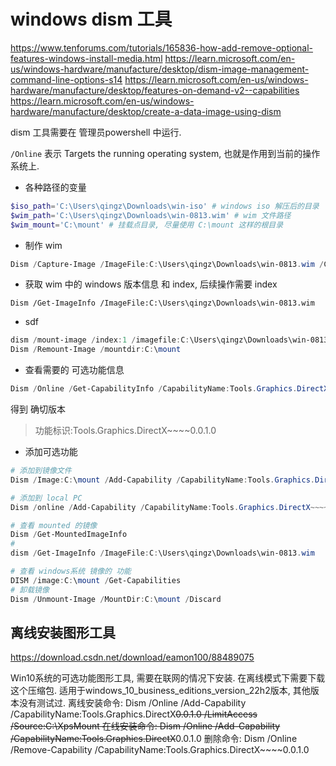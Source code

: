 # windows dism 工具

https://www.tenforums.com/tutorials/165836-how-add-remove-optional-features-windows-install-media.html
https://learn.microsoft.com/en-us/windows-hardware/manufacture/desktop/dism-image-management-command-line-options-s14
https://learn.microsoft.com/en-us/windows-hardware/manufacture/desktop/features-on-demand-v2--capabilities
https://learn.microsoft.com/en-us/windows-hardware/manufacture/desktop/create-a-data-image-using-dism

dism 工具需要在 管理员powershell 中运行.

`/Online` 表示 Targets the running operating system, 也就是作用到当前的操作系统上.

+ 各种路径的变量

```powershell
$iso_path='C:\Users\qingz\Downloads\win-iso' # windows iso 解压后的目录
$wim_path='C:\Users\qingz\Downloads\win-0813.wim' # wim 文件路径
$wim_mount='C:\mount' # 挂载点目录, 尽量使用 C:\mount 这样的根目录
```

+ 制作 wim

```powershell
Dism /Capture-Image /ImageFile:C:\Users\qingz\Downloads\win-0813.wim /CaptureDir:C:\Users\qingz\Downloads\win-iso
```

+ 获取 wim 中的 windows 版本信息 和 index, 后续操作需要 index

```pwershell
Dism /Get-ImageInfo /ImageFile:C:\Users\qingz\Downloads\win-0813.wim
```

+ sdf

```powershell
dism /mount-image /index:1 /imagefile:C:\Users\qingz\Downloads\win-0813.wim /mountdir:C:\mount
Dism /Remount-Image /mountdir:C:\mount
```

+ 查看需要的 可选功能信息

```powershell
Dism /Online /Get-CapabilityInfo /CapabilityName:Tools.Graphics.DirectX
```

得到 确切版本
>功能标识:Tools.Graphics.DirectX~~~~0.0.1.0

+ 添加可选功能

```powershell
# 添加到镜像文件
Dism /Image:C:\mount /Add-Capability /CapabilityName:Tools.Graphics.DirectX~~~~0.0.1.0

# 添加到 local PC
Dism /online /Add-Capability /CapabilityName:Tools.Graphics.DirectX~~~~0.0.1.0 /Source:C:\mount
```

```powershell
# 查看 mounted 的镜像
Dism /Get-MountedImageInfo
#
dism /Get-ImageInfo /ImageFile:C:\Users\qingz\Downloads\win-0813.wim

# 查看 windows系统 镜像的 功能
DISM /image:C:\mount /Get-Capabilities
# 卸载镜像
Dism /Unmount-Image /MountDir:C:\mount /Discard
```

## 离线安装图形工具

https://download.csdn.net/download/eamon100/88489075

Win10系统的可选功能图形工具, 需要在联网的情况下安装. 在离线模式下需要下载这个压缩包.
适用于windows_10_business_editions_version_22h2版本, 其他版本没有测试过.
离线安装命令:
Dism /Online /Add-Capability /CapabilityName:Tools.Graphics.DirectX~~~~0.0.1.0 /LimitAccess /Source:C:\XpsMount
在线安装命令:
Dism /Online /Add-Capability /CapabilityName:Tools.Graphics.DirectX~~~~0.0.1.0
删除命令:
Dism /Online /Remove-Capability /CapabilityName:Tools.Graphics.DirectX~~~~0.0.1.0
